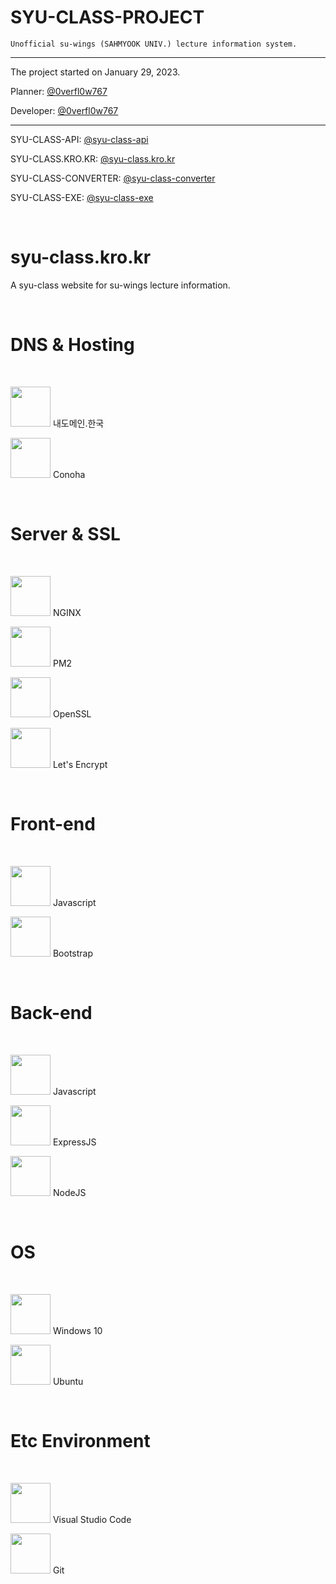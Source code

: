 # SYU-CLASS-PROJECT

`Unofficial su-wings (SAHMYOOK UNIV.) lecture information system.`

* * *
The project started on January 29, 2023.

Planner: [@0verfl0w767](https://github.com/0verfl0w767)

Developer: [@0verfl0w767](https://github.com/0verfl0w767)
* * *
SYU-CLASS-API: [@syu-class-api](https://github.com/0verfl0w767/syu-class-api)

SYU-CLASS.KRO.KR: [@syu-class.kro.kr](https://github.com/0verfl0w767/syu-class.kro.kr)

SYU-CLASS-CONVERTER: [@syu-class-converter](https://github.com/0verfl0w767/syu-class-converter)

SYU-CLASS-EXE: [@syu-class-exe](https://github.com/0verfl0w767/syu-class-exe)

<br>

# syu-class.kro.kr

A syu-class website for su-wings lecture information.

<br>

# DNS & Hosting

<br>

<img height="64" width="64" src="" /> 내도메인.한국

<img height="64" width="64" src="https://conoha.jp/common_38448/images/logo_conoha.svg" /> Conoha

<br>

# Server & SSL

<br>

<img height="64" width="64" src="https://cdn.simpleicons.org/NGINX/" /> NGINX

<img height="64" width="64" src="https://cdn.simpleicons.org/PM2/" /> PM2

<img height="64" width="64" src="https://cdn.simpleicons.org/OpenSSL/" /> OpenSSL

<img height="64" width="64" src="https://cdn.simpleicons.org/LetsEncrypt/" /> Let's Encrypt

<br>

# Front-end

<br>

<img height="64" width="64" src="https://cdn.simpleicons.org/Javascript/" /> Javascript

<img height="64" width="64" src="https://cdn.simpleicons.org/Bootstrap/" /> Bootstrap

<br>

# Back-end

<br>

<img height="64" width="64" src="https://cdn.simpleicons.org/Javascript/" /> Javascript

<img height="64" width="64" src="https://cdn.simpleicons.org/Express/" /> ExpressJS

<img height="64" width="64" src="https://cdn.simpleicons.org/Node.js/" /> NodeJS

<br>

# OS

<br>

<img height="64" width="64" src="https://cdn.simpleicons.org/Windows/" /> Windows 10

<img height="64" width="64" src="https://cdn.simpleicons.org/Ubuntu/" /> Ubuntu

<br>

# Etc Environment

<br>

<img height="64" width="64" src="https://cdn.simpleicons.org/VisualStudioCode/" /> Visual Studio Code

<img height="64" width="64" src="https://cdn.simpleicons.org/Git/" /> Git

<br>
